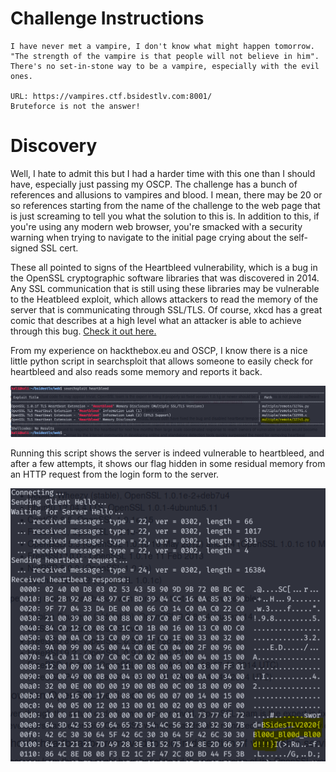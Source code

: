 # Challenge Instructions
```
I have never met a vampire, I don't know what might happen tomorrow. "The strength of the vampire is that people will not believe in him". There's no set-in-stone way to be a vampire, especially with the evil ones.

URL: https://vampires.ctf.bsidestlv.com:8001/
Bruteforce is not the answer!
```

# Discovery

Well, I hate to admit this but I had a harder time with this one than I should have, especially just passing my OSCP. The challenge has a bunch of references and allusions to vampires and blood. I mean, there may be 20 or so references starting from the name of the challenge to the web page that is just screaming to tell you what the solution to this is. In addition to this, if you're using any modern web browser, you're smacked with a security warning when trying to navigate to the initial page crying about the self-signed SSL cert.

These all pointed to signs of the Heartbleed vulnerability, which is a bug in the OpenSSL cryptographic software libraries that was discovered in 2014. Any SSL communication that is still using these libraries may be vulnerable to the Heatbleed exploit, which allows attackers to read the memory of the server that is communicating through SSL/TLS. Of course, xkcd has a great comic that describes at a high level what an attacker is able to achieve through this bug. [Check it out here.](https://xkcd.com/1354/)

From my experience on hackthebox.eu and OSCP, I know there is a nice little python script in searchsploit that allows someone to easily check for heartbleed and also reads some memory and reports it back.

![Searching searchsploit](./searchsploit.PNG)

Running this script shows the server is indeed vulnerable to heartbleed, and after a few attempts, it shows our flag hidden in some residual memory from an HTTP request from the login form to the server.

![flag](./flag.PNG)